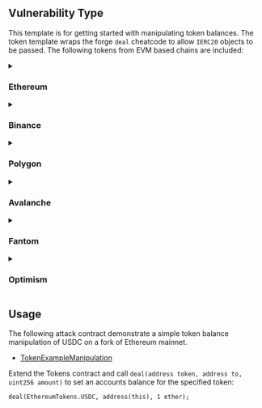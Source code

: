 ## Vulnerability Type
This template is for getting started with manipulating token balances. The token template wraps the forge `deal` cheatcode to allow `IERC20` objects to be passed. The following tokens from EVM based chains are included:

<details>
  <summary>

### Ethereum
  </summary>

| Network | Token | Address |
| ---------- | -------- | ------------------------------------------------------- |
| Ethereum | USDT     | [0xdAC17F958D2ee523a2206206994597C13D831ec7](https://etherscan.io/address/0xdAC17F958D2ee523a2206206994597C13D831ec7) |
| Ethereum | BNB      | [0xB8c77482e45F1F44dE1745F52C74426C631bDD52](https://etherscan.io/address/0xB8c77482e45F1F44dE1745F52C74426C631bDD52) |
| Ethereum | USDC     | [0xA0b86991c6218b36c1d19D4a2e9Eb0cE3606eB48](https://etherscan.io/address/0xA0b86991c6218b36c1d19D4a2e9Eb0cE3606eB48) |
| Ethereum | BUSD     | [0x4Fabb145d64652a948d72533023f6E7A623C7C53](https://etherscan.io/address/0x4Fabb145d64652a948d72533023f6E7A623C7C53) |
| Ethereum | MATIC    | [0x7D1AfA7B718fb893dB30A3aBc0Cfc608AaCfeBB0](https://etherscan.io/address/0x7D1AfA7B718fb893dB30A3aBc0Cfc608AaCfeBB0) |
| Ethereum | OKB      | [0x75231F58b43240C9718Dd58B4967c5114342a86c](https://etherscan.io/address/0x75231F58b43240C9718Dd58B4967c5114342a86c) |
| Ethereum | stETH    | [0xae7ab96520DE3A18E5e111B5EaAb095312D7fE84](https://etherscan.io/address/0xae7ab96520DE3A18E5e111B5EaAb095312D7fE84) |
| Ethereum | anyLTC   | [0x0aBCFbfA8e3Fda8B7FBA18721Caf7d5cf55cF5f5](https://etherscan.io/address/0x0aBCFbfA8e3Fda8B7FBA18721Caf7d5cf55cF5f5) |
| Ethereum | THETA    | [0x3883f5e181fccaF8410FA61e12b59BAd963fb645](https://etherscan.io/address/0x3883f5e181fccaF8410FA61e12b59BAd963fb645) |
| Ethereum | SHIB     | [0x95aD61b0a150d79219dCF64E1E6Cc01f0B64C4cE](https://etherscan.io/address/0x95aD61b0a150d79219dCF64E1E6Cc01f0B64C4cE) |
| Ethereum | DAI      | [0x6B175474E89094C44Da98b954EedeAC495271d0F](https://etherscan.io/address/0x6B175474E89094C44Da98b954EedeAC495271d0F) |
| Ethereum | HEX      | [0x2b591e99afE9f32eAA6214f7B7629768c40Eeb39](https://etherscan.io/address/0x2b591e99afE9f32eAA6214f7B7629768c40Eeb39) |
| Ethereum | UNI      | [0x1f9840a85d5aF5bf1D1762F925BDADdC4201F984](https://etherscan.io/address/0x1f9840a85d5aF5bf1D1762F925BDADdC4201F984) |
| Ethereum | LEO      | [0x2AF5D2aD76741191D15Dfe7bF6aC92d4Bd912Ca3](https://etherscan.io/address/0x2AF5D2aD76741191D15Dfe7bF6aC92d4Bd912Ca3) |
| Ethereum | WBTC     | [0x2260FAC5E5542a773Aa44fBCfeDf7C193bc2C599](https://etherscan.io/address/0x2260FAC5E5542a773Aa44fBCfeDf7C193bc2C599) |
| Ethereum | LINK     | [0x514910771AF9Ca656af840dff83E8264EcF986CA](https://etherscan.io/address/0x514910771AF9Ca656af840dff83E8264EcF986CA) |
| Ethereum | QNT      | [0x4a220E6096B25EADb88358cb44068A3248254675](https://etherscan.io/address/0x4a220E6096B25EADb88358cb44068A3248254675) |
| Ethereum | APE      | [0x4d224452801ACEd8B2F0aebE155379bb5D594381](https://etherscan.io/address/0x4d224452801ACEd8B2F0aebE155379bb5D594381) |
| Ethereum | CRO      | [0xA0b73E1Ff0B80914AB6fe0444E65848C4C34450b](https://etherscan.io/address/0xA0b73E1Ff0B80914AB6fe0444E65848C4C34450b) |
| Ethereum | LDO      | [0x5A98FcBEA516Cf06857215779Fd812CA3beF1B32](https://etherscan.io/address/0x5A98FcBEA516Cf06857215779Fd812CA3beF1B32) |
| Ethereum | NEAR     | [0x85F17Cf997934a597031b2E18a9aB6ebD4B9f6a4](https://etherscan.io/address/0x85F17Cf997934a597031b2E18a9aB6ebD4B9f6a4) |
| Ethereum | VEN      | [0xD850942eF8811f2A866692A623011bDE52a462C1](https://etherscan.io/address/0xD850942eF8811f2A866692A623011bDE52a462C1) |
| Ethereum | FRAX     | [0x853d955aCEf822Db058eb8505911ED77F175b99e](https://etherscan.io/address/0x853d955aCEf822Db058eb8505911ED77F175b99e) |
| Ethereum | aAAVE    | [0xba3D9687Cf50fE253cd2e1cFeEdE1d6787344Ed5](https://etherscan.io/address/0xba3D9687Cf50fE253cd2e1cFeEdE1d6787344Ed5) |
| Ethereum | stkAAVE  | [0x4da27a545c0c5B758a6BA100e3a049001de870f5](https://etherscan.io/address/0x4da27a545c0c5B758a6BA100e3a049001de870f5) |
| Ethereum | TUSD     | [0x0000000000085d4780B73119b644AE5ecd22b376](https://etherscan.io/address/0x0000000000085d4780B73119b644AE5ecd22b376) |
| Ethereum | USDP     | [0x8E870D67F660D95d5be530380D0eC0bd388289E1](https://etherscan.io/address/0x8E870D67F660D95d5be530380D0eC0bd388289E1) |
| Ethereum | SAND     | [0x3845badAde8e6dFF049820680d1F14bD3903a5d0](https://etherscan.io/address/0x3845badAde8e6dFF049820680d1F14bD3903a5d0) |
| Ethereum | HT       | [0x6f259637dcD74C767781E37Bc6133cd6A68aa161](https://etherscan.io/address/0x6f259637dcD74C767781E37Bc6133cd6A68aa161) |
| Ethereum | wMANA    | [0xFd09Cf7cFffa9932e33668311C4777Cb9db3c9Be](https://etherscan.io/address/0xFd09Cf7cFffa9932e33668311C4777Cb9db3c9Be) |
| Ethereum | USDD     | [0x0C10bF8FcB7Bf5412187A595ab97a3609160b5c6](https://etherscan.io/address/0x0C10bF8FcB7Bf5412187A595ab97a3609160b5c6) |
| Ethereum | KCS      | [0xf34960d9d60be18cC1D5Afc1A6F012A723a28811](https://etherscan.io/address/0xf34960d9d60be18cC1D5Afc1A6F012A723a28811) |
| Ethereum | BTT      | [0xC669928185DbCE49d2230CC9B0979BE6DC797957](https://etherscan.io/address/0xC669928185DbCE49d2230CC9B0979BE6DC797957) |
| Ethereum | CHZ      | [0x3506424F91fD33084466F402d5D97f05F8e3b4AF](https://etherscan.io/address/0x3506424F91fD33084466F402d5D97f05F8e3b4AF) |
| Ethereum | FTM      | [0x4E15361FD6b4BB609Fa63C81A2be19d873717870](https://etherscan.io/address/0x4E15361FD6b4BB609Fa63C81A2be19d873717870) |
| Ethereum | GUSD     | [0x056Fd409E1d7A124BD7017459dFEa2F387b6d5Cd](https://etherscan.io/address/0x056Fd409E1d7A124BD7017459dFEa2F387b6d5Cd) |
| Ethereum | MKR      | [0x9f8F72aA9304c8B593d555F12eF6589cC3A579A2](https://etherscan.io/address/0x9f8F72aA9304c8B593d555F12eF6589cC3A579A2) |
| Ethereum | cUSDC    | [0x39AA39c021dfbaE8faC545936693aC917d5E7563](https://etherscan.io/address/0x39AA39c021dfbaE8faC545936693aC917d5E7563) |
| Ethereum | GRT      | [0xc944E90C64B2c07662A292be6244BDf05Cda44a7](https://etherscan.io/address/0xc944E90C64B2c07662A292be6244BDf05Cda44a7) |
| Ethereum | PAXG     | [0x45804880De22913dAFE09f4980848ECE6EcbAf78](https://etherscan.io/address/0x45804880De22913dAFE09f4980848ECE6EcbAf78) |
| Ethereum | BIT      | [0x1A4b46696b2bB4794Eb3D4c26f1c55F9170fa4C5](https://etherscan.io/address/0x1A4b46696b2bB4794Eb3D4c26f1c55F9170fa4C5) |
| Ethereum | XAUt     | [0x68749665FF8D2d112Fa859AA293F07A622782F38](https://etherscan.io/address/0x68749665FF8D2d112Fa859AA293F07A622782F38) |
| Ethereum | cDAI     | [0x5d3a536E4D6DbD6114cc1Ead35777bAB948E3643](https://etherscan.io/address/0x5d3a536E4D6DbD6114cc1Ead35777bAB948E3643) |
| Ethereum | SNX      | [0xC011a73ee8576Fb46F5E1c5751cA3B9Fe0af2a6F](https://etherscan.io/address/0xC011a73ee8576Fb46F5E1c5751cA3B9Fe0af2a6F) |
| Ethereum | FXS      | [0x3432B6A60D23Ca0dFCa7761B7ab56459D9C964D0](https://etherscan.io/address/0x3432B6A60D23Ca0dFCa7761B7ab56459D9C964D0) |
| Ethereum | NEXO     | [0xB62132e35a6c13ee1EE0f84dC5d40bad8d815206](https://etherscan.io/address/0xB62132e35a6c13ee1EE0f84dC5d40bad8d815206) |
| Ethereum | cETH     | [0x4Ddc2D193948926D02f9B1fE9e1daa0718270ED5](https://etherscan.io/address/0x4Ddc2D193948926D02f9B1fE9e1daa0718270ED5) |
| Ethereum | ZIL      | [0x05f4a42e251f2d52b8ed15E9FEdAacFcEF1FAD27](https://etherscan.io/address/0x05f4a42e251f2d52b8ed15E9FEdAacFcEF1FAD27) |
| Ethereum | XDCE     | [0x41AB1b6fcbB2fA9DCEd81aCbdeC13Ea6315F2Bf2](https://etherscan.io/address/0x41AB1b6fcbB2fA9DCEd81aCbdeC13Ea6315F2Bf2) |
| Ethereum | ONEINCH  | [0x111111111117dC0aa78b770fA6A738034120C302](https://etherscan.io/address/0x111111111117dC0aa78b770fA6A738034120C302) |
</details>
<details>
  <summary>

### Binance
  </summary>

| Network | Token | Address |
| ---------- | -------- | ------------------------------------------------------- |
| Binance | ETH      | [0x2170Ed0880ac9A755fd29B2688956BD959F933F8](https://bscscan.com/address/0x2170Ed0880ac9A755fd29B2688956BD959F933F8) |
| Binance | BSCUSD   | [0x55d398326f99059fF775485246999027B3197955](https://bscscan.com/address/0x55d398326f99059fF775485246999027B3197955) |
| Binance | WBNB     | [0xbb4CdB9CBd36B01bD1cBaEBF2De08d9173bc095c](https://bscscan.com/address/0xbb4CdB9CBd36B01bD1cBaEBF2De08d9173bc095c) |
| Binance | USDC     | [0x8AC76a51cc950d9822D68b83fE1Ad97B32Cd580d](https://bscscan.com/address/0x8AC76a51cc950d9822D68b83fE1Ad97B32Cd580d) |
| Binance | anyUSDC  | [0x8965349fb649A33a30cbFDa057D8eC2C48AbE2A2](https://bscscan.com/address/0x8965349fb649A33a30cbFDa057D8eC2C48AbE2A2) |
| Binance | XRP      | [0x1D2F0da169ceB9fC7B3144628dB156f3F6c60dBE](https://bscscan.com/address/0x1D2F0da169ceB9fC7B3144628dB156f3F6c60dBE) |
| Binance | BUSD     | [0xe9e7CEA3DedcA5984780Bafc599bD69ADd087D56](https://bscscan.com/address/0xe9e7CEA3DedcA5984780Bafc599bD69ADd087D56) |
| Binance | ADA      | [0x3EE2200Efb3400fAbB9AacF31297cBdD1d435D47](https://bscscan.com/address/0x3EE2200Efb3400fAbB9AacF31297cBdD1d435D47) |
| Binance | DOGE     | [0xbA2aE424d960c26247Dd6c32edC70B295c744C43](https://bscscan.com/address/0xbA2aE424d960c26247Dd6c32edC70B295c744C43) |
| Binance | MATIC    | [0xCC42724C6683B7E57334c4E856f4c9965ED682bD](https://bscscan.com/address/0xCC42724C6683B7E57334c4E856f4c9965ED682bD) |
| Binance | LTC      | [0x4338665CBB7B2485A8855A139b75D5e34AB0DB94](https://bscscan.com/address/0x4338665CBB7B2485A8855A139b75D5e34AB0DB94) |
| Binance | DAI      | [0x1AF3F329e8BE154074D8769D1FFa4eE058B1DBc3](https://bscscan.com/address/0x1AF3F329e8BE154074D8769D1FFa4eE058B1DBc3) |
| Binance | DOT      | [0x7083609fCE4d1d8Dc0C979AAb8c869Ea2C873402](https://bscscan.com/address/0x7083609fCE4d1d8Dc0C979AAb8c869Ea2C873402) |
| Binance | SHIB     | [0x2859e4544C4bB03966803b044A93563Bd2D0DD4D](https://bscscan.com/address/0x2859e4544C4bB03966803b044A93563Bd2D0DD4D) |
| Binance | UNI      | [0xBf5140A22578168FD562DCcF235E5D43A02ce9B1](https://bscscan.com/address/0xBf5140A22578168FD562DCcF235E5D43A02ce9B1) |
| Binance | AVAX     | [0x1CE0c2827e2eF14D5C4f29a091d735A204794041](https://bscscan.com/address/0x1CE0c2827e2eF14D5C4f29a091d735A204794041) |
| Binance | ATOM     | [0x0Eb3a705fc54725037CC9e008bDede697f62F335](https://bscscan.com/address/0x0Eb3a705fc54725037CC9e008bDede697f62F335) |
| Binance | LINK     | [0xF8A0BF9cF54Bb92F17374d9e9A321E6a111a51bD](https://bscscan.com/address/0xF8A0BF9cF54Bb92F17374d9e9A321E6a111a51bD) |
| Binance | ETC      | [0x3d6545b08693daE087E957cb1180ee38B9e3c25E](https://bscscan.com/address/0x3d6545b08693daE087E957cb1180ee38B9e3c25E) |
| Binance | BTTp     | [0x8595F9dA7b868b1822194fAEd312235E43007b49](https://bscscan.com/address/0x8595F9dA7b868b1822194fAEd312235E43007b49) |
| Binance | BCH      | [0x8fF795a6F4D97E7887C79beA79aba5cc76444aDf](https://bscscan.com/address/0x8fF795a6F4D97E7887C79beA79aba5cc76444aDf) |
| Binance | NEAR     | [0x1Fa4a73a3F0133f0025378af00236f3aBDEE5D63](https://bscscan.com/address/0x1Fa4a73a3F0133f0025378af00236f3aBDEE5D63) |
| Binance | FRAX     | [0x90C97F71E18723b0Cf0dfa30ee176Ab653E89F40](https://bscscan.com/address/0x90C97F71E18723b0Cf0dfa30ee176Ab653E89F40) |
| Binance | EOS      | [0x56b6fB708fC5732DEC1Afc8D8556423A2EDcCbD6](https://bscscan.com/address/0x56b6fB708fC5732DEC1Afc8D8556423A2EDcCbD6) |
| Binance | PAX      | [0xb7F8Cd00C5A06c0537E2aBfF0b58033d02e5E094](https://bscscan.com/address/0xb7F8Cd00C5A06c0537E2aBfF0b58033d02e5E094) |
| Binance | BTCB     | [0x7130d2A12B9BCbFAe4f2634d864A1Ee1Ce3Ead9c](https://bscscan.com/address/0x7130d2A12B9BCbFAe4f2634d864A1Ee1Ce3Ead9c) |
| Binance | TUSD     | [0x14016E85a25aeb13065688cAFB43044C2ef86784](https://bscscan.com/address/0x14016E85a25aeb13065688cAFB43044C2ef86784) |
| Binance | AXS      | [0x715D400F88C167884bbCc41C5FeA407ed4D2f8A0](https://bscscan.com/address/0x715D400F88C167884bbCc41C5FeA407ed4D2f8A0) |
| Binance | EGLD     | [0xbF7c81FFF98BbE61B40Ed186e4AfD6DDd01337fe](https://bscscan.com/address/0xbF7c81FFF98BbE61B40Ed186e4AfD6DDd01337fe) |
| Binance | USDP     | [0xb3c11196A4f3b1da7c23d9FB0A3dDE9c6340934F](https://bscscan.com/address/0xb3c11196A4f3b1da7c23d9FB0A3dDE9c6340934F) |
| Binance | FLOW     | [0xC943c5320B9c18C153d1e2d12cC3074bebfb31A2](https://bscscan.com/address/0xC943c5320B9c18C153d1e2d12cC3074bebfb31A2) |
| Binance | XTZ      | [0x16939ef78684453bfDFb47825F8a5F714f12623a](https://bscscan.com/address/0x16939ef78684453bfDFb47825F8a5F714f12623a) |
| Binance | USDD     | [0xd17479997F34dd9156Deef8F95A52D81D265be9c](https://bscscan.com/address/0xd17479997F34dd9156Deef8F95A52D81D265be9c) |
| Binance | ZEC      | [0x1Ba42e5193dfA8B03D15dd1B86a3113bbBEF8Eeb](https://bscscan.com/address/0x1Ba42e5193dfA8B03D15dd1B86a3113bbBEF8Eeb) |
| Binance | SNX      | [0x9Ac983826058b8a9C7Aa1C9171441191232E8404](https://bscscan.com/address/0x9Ac983826058b8a9C7Aa1C9171441191232E8404) |
| Binance | TWT      | [0x4B0F1812e5Df2A09796481Ff14017e6005508003](https://bscscan.com/address/0x4B0F1812e5Df2A09796481Ff14017e6005508003) |
| Binance | BTT      | [0x352Cb5E19b12FC216548a2677bD0fce83BaE434B](https://bscscan.com/address/0x352Cb5E19b12FC216548a2677bD0fce83BaE434B) |
| Binance | MKR      | [0x5f0Da599BB2ccCfcf6Fdfd7D81743B6020864350](https://bscscan.com/address/0x5f0Da599BB2ccCfcf6Fdfd7D81743B6020864350) |
| Binance | FTM      | [0xAD29AbB318791D579433D831ed122aFeAf29dcfe](https://bscscan.com/address/0xAD29AbB318791D579433D831ed122aFeAf29dcfe) |
| Binance | IOTA     | [0xd944f1D1e9d5f9Bb90b62f9D45e447D989580782](https://bscscan.com/address/0xd944f1D1e9d5f9Bb90b62f9D45e447D989580782) |
| Binance | PAXG     | [0x7950865a9140cB519342433146Ed5b40c6F210f7](https://bscscan.com/address/0x7950865a9140cB519342433146Ed5b40c6F210f7) |
| Binance | XEC      | [0x0Ef2e7602adD1733Bfdb17aC3094d0421B502cA3](https://bscscan.com/address/0x0Ef2e7602adD1733Bfdb17aC3094d0421B502cA3) |
| Binance | FXS      | [0xe48A3d7d0Bc88d552f730B62c006bC925eadB9eE](https://bscscan.com/address/0xe48A3d7d0Bc88d552f730B62c006bC925eadB9eE) |
| Binance | ZIL      | [0xb86AbCb37C3A4B64f74f59301AFF131a1BEcC787](https://bscscan.com/address/0xb86AbCb37C3A4B64f74f59301AFF131a1BEcC787) |
| Binance | ETHW     | [0x302cD8973bE5CA2334B4ff7e7b01BA41455559b3](https://bscscan.com/address/0x302cD8973bE5CA2334B4ff7e7b01BA41455559b3) |
| Binance | ONEINCH  | [0x111111111117dC0aa78b770fA6A738034120C302](https://bscscan.com/address/0x111111111117dC0aa78b770fA6A738034120C302) |
| Binance | GALA     | [0x7dDEE176F665cD201F93eEDE625770E2fD911990](https://bscscan.com/address/0x7dDEE176F665cD201F93eEDE625770E2fD911990) |
| Binance | BAT      | [0x101d82428437127bF1608F699CD651e6Abf9766E](https://bscscan.com/address/0x101d82428437127bF1608F699CD651e6Abf9766E) |
| Binance | XCN      | [0x7324c7C0d95CEBC73eEa7E85CbAac0dBdf88a05b](https://bscscan.com/address/0x7324c7C0d95CEBC73eEa7E85CbAac0dBdf88a05b) |
| Binance | COMP     | [0x52CE071Bd9b1C4B00A0b92D298c512478CaD67e8](https://bscscan.com/address/0x52CE071Bd9b1C4B00A0b92D298c512478CaD67e8) |
</details>
<details>
  <summary>

### Polygon
  </summary>

| Network | Token | Address |
| ---------- | -------- | ------------------------------------------------------- |
| Polygon | USDT      | [0xc2132D05D31c914a87C6611C10748AEb04B58e8F](https://polygonscan.com/address/0xc2132D05D31c914a87C6611C10748AEb04B58e8F) |
| Polygon | BNB       | [0x3BA4c387f786bFEE076A58914F5Bd38d668B42c3](https://polygonscan.com/address/0x3BA4c387f786bFEE076A58914F5Bd38d668B42c3) |
| Polygon | USDC      | [0x2791Bca1f2de4661ED88A30C99A7a9449Aa84174](https://polygonscan.com/address/0x2791Bca1f2de4661ED88A30C99A7a9449Aa84174) |
| Polygon | BUSD      | [0xdAb529f40E671A1D4bF91361c21bf9f0C9712ab7](https://polygonscan.com/address/0xdAb529f40E671A1D4bF91361c21bf9f0C9712ab7) |
| Polygon | MATIC     | [0x0000000000000000000000000000000000001010](https://polygonscan.com/address/0x0000000000000000000000000000000000001010) |
| Polygon | DAI       | [0x8f3Cf7ad23Cd3CaDbD9735AFf958023239c6A063](https://polygonscan.com/address/0x8f3Cf7ad23Cd3CaDbD9735AFf958023239c6A063) |
| Polygon | UNI       | [0xb33EaAd8d922B1083446DC23f610c2567fB5180f](https://polygonscan.com/address/0xb33EaAd8d922B1083446DC23f610c2567fB5180f) |
| Polygon | AVAX      | [0x2C89bbc92BD86F8075d1DEcc58C7F4E0107f286b](https://polygonscan.com/address/0x2C89bbc92BD86F8075d1DEcc58C7F4E0107f286b) |
| Polygon | LEO       | [0x06D02e9D62A13fC76BB229373FB3BBBD1101D2fC](https://polygonscan.com/address/0x06D02e9D62A13fC76BB229373FB3BBBD1101D2fC) |
| Polygon | WBTC      | [0x1BFD67037B42Cf73acF2047067bd4F2C47D9BfD6](https://polygonscan.com/address/0x1BFD67037B42Cf73acF2047067bd4F2C47D9BfD6) |
| Polygon | LINK      | [0xb0897686c545045aFc77CF20eC7A532E3120E0F1](https://polygonscan.com/address/0xb0897686c545045aFc77CF20eC7A532E3120E0F1) |
| Polygon | LINKb     | [0x53E0bca35eC356BD5ddDFebbD1Fc0fD03FaBad39](https://polygonscan.com/address/0x53E0bca35eC356BD5ddDFebbD1Fc0fD03FaBad39) |
| Polygon | APE       | [0xB7b31a6BC18e48888545CE79e83E06003bE70930](https://polygonscan.com/address/0xB7b31a6BC18e48888545CE79e83E06003bE70930) |
| Polygon | CRO       | [0xAdA58DF0F643D959C2A47c9D4d4c1a4deFe3F11C](https://polygonscan.com/address/0xAdA58DF0F643D959C2A47c9D4d4c1a4deFe3F11C) |
| Polygon | LDO       | [0xC3C7d422809852031b44ab29EEC9F1EfF2A58756](https://polygonscan.com/address/0xC3C7d422809852031b44ab29EEC9F1EfF2A58756) |
| Polygon | FRAX      | [0x45c32fA6DF82ead1e2EF74d17b76547EDdFaFF89](https://polygonscan.com/address/0x45c32fA6DF82ead1e2EF74d17b76547EDdFaFF89) |
| Polygon | AAVE      | [0xD6DF932A45C0f255f85145f286eA0b292B21C90B](https://polygonscan.com/address/0xD6DF932A45C0f255f85145f286eA0b292B21C90B) |
| Polygon | TUSD      | [0x2e1AD108fF1D8C782fcBbB89AAd783aC49586756](https://polygonscan.com/address/0x2e1AD108fF1D8C782fcBbB89AAd783aC49586756) |
| Polygon | PAX       | [0x6F3B3286fd86d8b47EC737CEB3D0D354cc657B3e](https://polygonscan.com/address/0x6F3B3286fd86d8b47EC737CEB3D0D354cc657B3e) |
| Polygon | SAND      | [0xBbba073C31bF03b8ACf7c28EF0738DeCF3695683](https://polygonscan.com/address/0xBbba073C31bF03b8ACf7c28EF0738DeCF3695683) |
| Polygon | THETA     | [0xB46E0ae620EFd98516f49bb00263317096C114b2](https://polygonscan.com/address/0xB46E0ae620EFd98516f49bb00263317096C114b2) |
| Polygon | HT        | [0xFAD65Eb62a97fF5Ed91B23aFD039956aaCa6e93b](https://polygonscan.com/address/0xFAD65Eb62a97fF5Ed91B23aFD039956aaCa6e93b) |
| Polygon | MANA      | [0xA1c57f48F0Deb89f569dFbE6E2B7f46D33606fD4](https://polygonscan.com/address/0xA1c57f48F0Deb89f569dFbE6E2B7f46D33606fD4) |
| Polygon | USDD      | [0xFFA4D863C96e743A2e1513824EA006B8D0353C57](https://polygonscan.com/address/0xFFA4D863C96e743A2e1513824EA006B8D0353C57) |
| Polygon | CHZ       | [0xf1938Ce12400f9a761084E7A80d37e732a4dA056](https://polygonscan.com/address/0xf1938Ce12400f9a761084E7A80d37e732a4dA056) |
| Polygon | FTM       | [0xC9c1c1c20B3658F8787CC2FD702267791f224Ce1](https://polygonscan.com/address/0xC9c1c1c20B3658F8787CC2FD702267791f224Ce1) |
| Polygon | GUSD      | [0xC8A94a3d3D2dabC3C1CaffFFDcA6A7543c3e3e65](https://polygonscan.com/address/0xC8A94a3d3D2dabC3C1CaffFFDcA6A7543c3e3e65) |
| Polygon | MKR       | [0x6f7C932e7684666C9fd1d44527765433e01fF61d](https://polygonscan.com/address/0x6f7C932e7684666C9fd1d44527765433e01fF61d) |
| Polygon | GRT       | [0x5fe2B58c013d7601147DcdD68C143A77499f5531](https://polygonscan.com/address/0x5fe2B58c013d7601147DcdD68C143A77499f5531) |
| Polygon | PAXG      | [0x553d3D295e0f695B9228246232eDF400ed3560B5](https://polygonscan.com/address/0x553d3D295e0f695B9228246232eDF400ed3560B5) |
| Polygon | SNX       | [0x50B728D8D964fd00C2d0AAD81718b71311feF68a](https://polygonscan.com/address/0x50B728D8D964fd00C2d0AAD81718b71311feF68a) |
| Polygon | CRV       | [0x172370d5Cd63279eFa6d502DAB29171933a610AF](https://polygonscan.com/address/0x172370d5Cd63279eFa6d502DAB29171933a610AF) |
| Polygon | FXS       | [0x1a3acf6D19267E2d3e7f898f42803e90C9219062](https://polygonscan.com/address/0x1a3acf6D19267E2d3e7f898f42803e90C9219062) |
| Polygon | NEXO      | [0x41b3966B4FF7b427969ddf5da3627d6AEAE9a48E](https://polygonscan.com/address/0x41b3966B4FF7b427969ddf5da3627d6AEAE9a48E) |
| Polygon | WOO       | [0x1B815d120B3eF02039Ee11dC2d33DE7aA4a8C603](https://polygonscan.com/address/0x1B815d120B3eF02039Ee11dC2d33DE7aA4a8C603) |
| Polygon | ONEINCH   | [0x9c2C5fd7b07E95EE044DDeba0E97a665F142394f](https://polygonscan.com/address/0x9c2C5fd7b07E95EE044DDeba0E97a665F142394f) |
| Polygon | BAT       | [0x3Cef98bb43d732E2F285eE605a8158cDE967D219](https://polygonscan.com/address/0x3Cef98bb43d732E2F285eE605a8158cDE967D219) |
| Polygon | ENJ       | [0x7eC26842F195c852Fa843bB9f6D8B583a274a157](https://polygonscan.com/address/0x7eC26842F195c852Fa843bB9f6D8B583a274a157) |
| Polygon | LRC       | [0x84e1670F61347CDaeD56dcc736FB990fBB47ddC1](https://polygonscan.com/address/0x84e1670F61347CDaeD56dcc736FB990fBB47ddC1) |
| Polygon | RPL       | [0x7205705771547cF79201111B4bd8aaF29467b9eC](https://polygonscan.com/address/0x7205705771547cF79201111B4bd8aaF29467b9eC) |
| Polygon | HOT       | [0x0C51f415cF478f8D08c246a6C6Ee180C5dC3A012](https://polygonscan.com/address/0x0C51f415cF478f8D08c246a6C6Ee180C5dC3A012) |
| Polygon | POLY      | [0xcB059C5573646047D6d88dDdb87B745C18161d3b](https://polygonscan.com/address/0xcB059C5573646047D6d88dDdb87B745C18161d3b) |
| Polygon | SXP       | [0x6aBB753C1893194DE4a83c6e8B4EadFc105Fd5f5](https://polygonscan.com/address/0x6aBB753C1893194DE4a83c6e8B4EadFc105Fd5f5) |
| Polygon | COMP      | [0x8505b9d2254A7Ae468c0E9dd10Ccea3A837aef5c](https://polygonscan.com/address/0x8505b9d2254A7Ae468c0E9dd10Ccea3A837aef5c) |
| Polygon | GNO       | [0x5FFD62D3C3eE2E81C00A7b9079FB248e7dF024A8](https://polygonscan.com/address/0x5FFD62D3C3eE2E81C00A7b9079FB248e7dF024A8) |
| Polygon | IOTX      | [0xf6372cDb9c1d3674E83842e3800F2A62aC9F3C66](https://polygonscan.com/address/0xf6372cDb9c1d3674E83842e3800F2A62aC9F3C66) |
| Polygon | CEL       | [0xD85d1e945766Fea5Eda9103F918Bd915FbCa63E6](https://polygonscan.com/address/0xD85d1e945766Fea5Eda9103F918Bd915FbCa63E6) |
| Polygon | BAL       | [0x9a71012B13CA4d3D0Cdc72A177DF3ef03b0E76A3](https://polygonscan.com/address/0x9a71012B13CA4d3D0Cdc72A177DF3ef03b0E76A3) |
| Polygon | SUSHI     | [0x0b3F868E0BE5597D5DB7fEB59E1CADBb0fdDa50a](https://polygonscan.com/address/0x0b3F868E0BE5597D5DB7fEB59E1CADBb0fdDa50a) |
| Polygon | UST       | [0x692597b009d13C4049a947CAB2239b7d6517875F](https://polygonscan.com/address/0x692597b009d13C4049a947CAB2239b7d6517875F) |
</details>
<details>
  <summary>

### Avalanche
  </summary>

| Network | Token | Address |
| ---------- | -------- | ------------------------------------------------------- |
| Avalanche | USDTe     | [0xc7198437980c041c805A1EDcbA50c1Ce5db95118](https://snowtrace.io/address/0xc7198437980c041c805A1EDcbA50c1Ce5db95118) |
| Avalanche | USDt      | [0x9702230A8Ea53601f5cD2dc00fDBc13d4dF4A8c7](https://snowtrace.io/address/0x9702230A8Ea53601f5cD2dc00fDBc13d4dF4A8c7) |
| Avalanche | USDCe     | [0xA7D7079b0FEaD91F3e65f86E8915Cb59c1a4C664](https://snowtrace.io/address/0xA7D7079b0FEaD91F3e65f86E8915Cb59c1a4C664) |
| Avalanche | USDC      | [0xB97EF9Ef8734C71904D8002F8b6Bc66Dd9c48a6E](https://snowtrace.io/address/0xB97EF9Ef8734C71904D8002F8b6Bc66Dd9c48a6E) |
| Avalanche | BUSDe     | [0x19860CCB0A68fd4213aB9D8266F7bBf05A8dDe98](https://snowtrace.io/address/0x19860CCB0A68fd4213aB9D8266F7bBf05A8dDe98) |
| Avalanche | BUSD      | [0x9C9e5fD8bbc25984B178FdCE6117Defa39d2db39](https://snowtrace.io/address/0x9C9e5fD8bbc25984B178FdCE6117Defa39d2db39) |
| Avalanche | DAIe      | [0xd586E7F844cEa2F87f50152665BCbc2C279D8d70](https://snowtrace.io/address/0xd586E7F844cEa2F87f50152665BCbc2C279D8d70) |
| Avalanche | SHIBe     | [0x02D980A0D7AF3fb7Cf7Df8cB35d9eDBCF355f665](https://snowtrace.io/address/0x02D980A0D7AF3fb7Cf7Df8cB35d9eDBCF355f665) |
| Avalanche | UNIe      | [0x8eBAf22B6F053dFFeaf46f4Dd9eFA95D89ba8580](https://snowtrace.io/address/0x8eBAf22B6F053dFFeaf46f4Dd9eFA95D89ba8580) |
| Avalanche | WAVAX     | [0xB31f66AA3C1e785363F0875A1B74E27b85FD66c7](https://snowtrace.io/address/0xB31f66AA3C1e785363F0875A1B74E27b85FD66c7) |
| Avalanche | WBTCe     | [0x50b7545627a5162F82A992c33b87aDc75187B218](https://snowtrace.io/address/0x50b7545627a5162F82A992c33b87aDc75187B218) |
| Avalanche | LINKe     | [0x5947BB275c521040051D82396192181b413227A3](https://snowtrace.io/address/0x5947BB275c521040051D82396192181b413227A3) |
| Avalanche | FRAX      | [0xD24C2Ad096400B6FBcd2ad8B24E7acBc21A1da64](https://snowtrace.io/address/0xD24C2Ad096400B6FBcd2ad8B24E7acBc21A1da64) |
| Avalanche | AAVEe     | [0x63a72806098Bd3D9520cC43356dD78afe5D386D9](https://snowtrace.io/address/0x63a72806098Bd3D9520cC43356dD78afe5D386D9) |
| Avalanche | TUSD      | [0x1C20E891Bab6b1727d14Da358FAe2984Ed9B59EB](https://snowtrace.io/address/0x1C20E891Bab6b1727d14Da358FAe2984Ed9B59EB) |
| Avalanche | USDD      | [0xcf799767d366d789e8B446981C2D578E241fa25c](https://snowtrace.io/address/0xcf799767d366d789e8B446981C2D578E241fa25c) |
| Avalanche | SNXe      | [0xBeC243C995409E6520D7C41E404da5dEba4b209B](https://snowtrace.io/address/0xBeC243C995409E6520D7C41E404da5dEba4b209B) |
| Avalanche | GRTe      | [0x8a0cAc13c7da965a312f08ea4229c37869e85cB9](https://snowtrace.io/address/0x8a0cAc13c7da965a312f08ea4229c37869e85cB9) |
| Avalanche | MKRe      | [0x88128fd4b259552A9A1D457f435a6527AAb72d42](https://snowtrace.io/address/0x88128fd4b259552A9A1D457f435a6527AAb72d42) |
| Avalanche | CRVe      | [0x249848BeCA43aC405b8102Ec90Dd5F22CA513c06](https://snowtrace.io/address/0x249848BeCA43aC405b8102Ec90Dd5F22CA513c06) |
| Avalanche | FXS       | [0x214DB107654fF987AD859F34125307783fC8e387](https://snowtrace.io/address/0x214DB107654fF987AD859F34125307783fC8e387) |
| Avalanche | ONEINCHe  | [0xd501281565bf7789224523144Fe5D98e8B28f267](https://snowtrace.io/address/0xd501281565bf7789224523144Fe5D98e8B28f267) |
| Avalanche | BATe      | [0x98443B96EA4b0858FDF3219Cd13e98C7A4690588](https://snowtrace.io/address/0x98443B96EA4b0858FDF3219Cd13e98C7A4690588) |
| Avalanche | SUSHIe    | [0x37B608519F91f70F2EeB0e5Ed9AF4061722e4F76](https://snowtrace.io/address/0x37B608519F91f70F2EeB0e5Ed9AF4061722e4F76) |
| Avalanche | COMPe     | [0xc3048E19E76CB9a3Aa9d77D8C03c29Fc906e2437](https://snowtrace.io/address/0xc3048E19E76CB9a3Aa9d77D8C03c29Fc906e2437) |
| Avalanche | YFIe      | [0x9eAaC1B23d935365bD7b542Fe22cEEe2922f52dc](https://snowtrace.io/address/0x9eAaC1B23d935365bD7b542Fe22cEEe2922f52dc) |
| Avalanche | ZRXe      | [0x596fA47043f99A4e0F122243B841E55375cdE0d2](https://snowtrace.io/address/0x596fA47043f99A4e0F122243B841E55375cdE0d2) |
| Avalanche | UMAe      | [0x3Bd2B1c7ED8D396dbb98DED3aEbb41350a5b2339](https://snowtrace.io/address/0x3Bd2B1c7ED8D396dbb98DED3aEbb41350a5b2339) |
| Avalanche | ANY       | [0xB44a9B6905aF7c801311e8F4E76932ee959c663C](https://snowtrace.io/address/0xB44a9B6905aF7c801311e8F4E76932ee959c663C) |
| Avalanche | KNC       | [0x39fC9e94Caeacb435842FADeDeCB783589F50f5f](https://snowtrace.io/address/0x39fC9e94Caeacb435842FADeDeCB783589F50f5f) |
| Avalanche | BTCb      | [0x152b9d0FdC40C096757F570A51E494bd4b943E50](https://snowtrace.io/address/0x152b9d0FdC40C096757F570A51E494bd4b943E50) |
| Avalanche | ORBS      | [0x340fE1D898ECCAad394e2ba0fC1F93d27c7b717A](https://snowtrace.io/address/0x340fE1D898ECCAad394e2ba0fC1F93d27c7b717A) |
| Avalanche | SYN       | [0x1f1E7c893855525b303f99bDF5c3c05Be09ca251](https://snowtrace.io/address/0x1f1E7c893855525b303f99bDF5c3c05Be09ca251) |
| Avalanche | SPELL     | [0xCE1bFFBD5374Dac86a2893119683F4911a2F7814](https://snowtrace.io/address/0xCE1bFFBD5374Dac86a2893119683F4911a2F7814) |
| Avalanche | ALPHAe    | [0x2147EFFF675e4A4eE1C2f918d181cDBd7a8E208f](https://snowtrace.io/address/0x2147EFFF675e4A4eE1C2f918d181cDBd7a8E208f) |
| Avalanche | BOBA      | [0x3cD790449CF7D187a143d4Bd7F4654d4f2403e02](https://snowtrace.io/address/0x3cD790449CF7D187a143d4Bd7F4654d4f2403e02) |
| Avalanche | SURE      | [0x5fC17416925789E0852FBFcd81c490ca4abc51F9](https://snowtrace.io/address/0x5fC17416925789E0852FBFcd81c490ca4abc51F9) |
| Avalanche | STG       | [0x2F6F07CDcf3588944Bf4C42aC74ff24bF56e7590](https://snowtrace.io/address/0x2F6F07CDcf3588944Bf4C42aC74ff24bF56e7590) |
| Avalanche | xJOE      | [0x57319d41F71E81F3c65F2a47CA4e001EbAFd4F33](https://snowtrace.io/address/0x57319d41F71E81F3c65F2a47CA4e001EbAFd4F33) |
| Avalanche | JOE       | [0x6e84a6216eA6dACC71eE8E6b0a5B7322EEbC0fDd](https://snowtrace.io/address/0x6e84a6216eA6dACC71eE8E6b0a5B7322EEbC0fDd) |
| Avalanche | BIFI      | [0xd6070ae98b8069de6B494332d1A1a81B6179D960](https://snowtrace.io/address/0xd6070ae98b8069de6B494332d1A1a81B6179D960) |
| Avalanche | ETHM      | [0x55b1a124c04A54eeFDEFE5FA2Ef5f852FB5f2f26](https://snowtrace.io/address/0x55b1a124c04A54eeFDEFE5FA2Ef5f852FB5f2f26) |
| Avalanche | QI        | [0x8729438EB15e2C8B576fCc6AeCdA6A148776C0F5](https://snowtrace.io/address/0x8729438EB15e2C8B576fCc6AeCdA6A148776C0F5) |
| Avalanche | SWAPe     | [0xc7B5D72C836e718cDA8888eaf03707fAef675079](https://snowtrace.io/address/0xc7B5D72C836e718cDA8888eaf03707fAef675079) |
| Avalanche | UNCX      | [0x3b9e3b5c616A1A038fDc190758Bbe9BAB6C7A857](https://snowtrace.io/address/0x3b9e3b5c616A1A038fDc190758Bbe9BAB6C7A857) |
| Avalanche | WALBT     | [0x9E037dE681CaFA6E661e6108eD9c2bd1AA567Ecd](https://snowtrace.io/address/0x9E037dE681CaFA6E661e6108eD9c2bd1AA567Ecd) |
| Avalanche | JADE      | [0x80B010450fDAf6a3f8dF033Ee296E92751D603B3](https://snowtrace.io/address/0x80B010450fDAf6a3f8dF033Ee296E92751D603B3) |
| Avalanche | sJADE     | [0x3D9eAB723df76808bB84c05b20De27A2e69EF293](https://snowtrace.io/address/0x3D9eAB723df76808bB84c05b20De27A2e69EF293) |
| Avalanche | RISE      | [0xC17c30e98541188614dF99239cABD40280810cA3](https://snowtrace.io/address/0xC17c30e98541188614dF99239cABD40280810cA3) |
| Avalanche | PENDLE    | [0xfB98B335551a418cD0737375a2ea0ded62Ea213b](https://snowtrace.io/address/0xfB98B335551a418cD0737375a2ea0ded62Ea213b) |
</details>
<details>
  <summary>

### Fantom
  </summary>

| Network | Token | Address |
| ---------- | -------- | ------------------------------------------------------- |
| Fantom | FBTC      | [0xe1146b9AC456fCbB60644c36Fd3F868A9072fc6E](https://ftmscan.com/address/0xe1146b9AC456fCbB60644c36Fd3F868A9072fc6E) |
| Fantom | FETH      | [0x658b0c7613e890EE50B8C4BC6A3f41ef411208aD](https://ftmscan.com/address/0x658b0c7613e890EE50B8C4BC6A3f41ef411208aD) |
| Fantom | USDC      | [0x04068DA6C83AFCFA0e13ba15A6696662335D5B75](https://ftmscan.com/address/0x04068DA6C83AFCFA0e13ba15A6696662335D5B75) |
| Fantom | DAI       | [0x8D11eC38a3EB5E956B052f67Da8Bdc9bef8Abf3E](https://ftmscan.com/address/0x8D11eC38a3EB5E956B052f67Da8Bdc9bef8Abf3E) |
| Fantom | AVAX      | [0x511D35c52a3C244E7b8bd92c0C297755FbD89212](https://ftmscan.com/address/0x511D35c52a3C244E7b8bd92c0C297755FbD89212) |
| Fantom | BTC       | [0x321162Cd933E2Be498Cd2267a90534A804051b11](https://ftmscan.com/address/0x321162Cd933E2Be498Cd2267a90534A804051b11) |
| Fantom | LINK      | [0xb3654dc3D10Ea7645f8319668E8F54d2574FBdC8](https://ftmscan.com/address/0xb3654dc3D10Ea7645f8319668E8F54d2574FBdC8) |
| Fantom | FRAX      | [0xdc301622e621166BD8E82f2cA0A26c13Ad0BE355](https://ftmscan.com/address/0xdc301622e621166BD8E82f2cA0A26c13Ad0BE355) |
| Fantom | AAVE      | [0x6a07A792ab2965C72a5B8088d3a069A7aC3a993B](https://ftmscan.com/address/0x6a07A792ab2965C72a5B8088d3a069A7aC3a993B) |
| Fantom | TUSD      | [0x9879aBDea01a879644185341F7aF7d8343556B7a](https://ftmscan.com/address/0x9879aBDea01a879644185341F7aF7d8343556B7a) |
| Fantom | USDD      | [0xcf799767d366d789e8B446981C2D578E241fa25c](https://ftmscan.com/address/0xcf799767d366d789e8B446981C2D578E241fa25c) |
| Fantom | SFTM      | [0x69c744D3444202d35a2783929a0F930f2FBB05ad](https://ftmscan.com/address/0x69c744D3444202d35a2783929a0F930f2FBB05ad) |
| Fantom | WFTM      | [0x21be370D5312f44cB42ce377BC9b8a0cEF1A4C83](https://ftmscan.com/address/0x21be370D5312f44cB42ce377BC9b8a0cEF1A4C83) |
| Fantom | SNX       | [0x56ee926bD8c72B2d5fa1aF4d9E4Cbb515a1E3Adc](https://ftmscan.com/address/0x56ee926bD8c72B2d5fa1aF4d9E4Cbb515a1E3Adc) |
| Fantom | CRV       | [0x1E4F97b9f9F913c46F1632781732927B9019C68b](https://ftmscan.com/address/0x1E4F97b9f9F913c46F1632781732927B9019C68b) |
| Fantom | FXS       | [0x7d016eec9c25232b01F23EF992D98ca97fc2AF5a](https://ftmscan.com/address/0x7d016eec9c25232b01F23EF992D98ca97fc2AF5a) |
| Fantom | CEL       | [0x2C78f1b70Ccf63CDEe49F9233e9fAa99D43AA07e](https://ftmscan.com/address/0x2C78f1b70Ccf63CDEe49F9233e9fAa99D43AA07e) |
| Fantom | SUSHI     | [0xae75A438b2E0cB8Bb01Ec1E1e376De11D44477CC](https://ftmscan.com/address/0xae75A438b2E0cB8Bb01Ec1E1e376De11D44477CC) |
| Fantom | BAND      | [0x46E7628E8b4350b2716ab470eE0bA1fa9e76c6C5](https://ftmscan.com/address/0x46E7628E8b4350b2716ab470eE0bA1fa9e76c6C5) |
| Fantom | FBAND     | [0x078EEF5A2fb533e1a4d487ef64b27DF113d12C32](https://ftmscan.com/address/0x078EEF5A2fb533e1a4d487ef64b27DF113d12C32) |
| Fantom | YFI       | [0x29b0Da86e484E1C0029B56e817912d778aC0EC69](https://ftmscan.com/address/0x29b0Da86e484E1C0029B56e817912d778aC0EC69) |
| Fantom | SYN       | [0xE55e19Fb4F2D85af758950957714292DAC1e25B2](https://ftmscan.com/address/0xE55e19Fb4F2D85af758950957714292DAC1e25B2) |
| Fantom | MIM       | [0x82f0B8B456c1A451378467398982d4834b6829c1](https://ftmscan.com/address/0x82f0B8B456c1A451378467398982d4834b6829c1) |
| Fantom | ORBS      | [0x3E01B7E242D5AF8064cB9A8F9468aC0f8683617c](https://ftmscan.com/address/0x3E01B7E242D5AF8064cB9A8F9468aC0f8683617c) |
| Fantom | SPELL     | [0x468003B688943977e6130F4F68F23aad939a1040](https://ftmscan.com/address/0x468003B688943977e6130F4F68F23aad939a1040) |
| Fantom | ALPHA     | [0x11eb3aA66FE1f2B75cB353D3e874E96968182BdA](https://ftmscan.com/address/0x11eb3aA66FE1f2B75cB353D3e874E96968182BdA) |
| Fantom | BOBA      | [0x4389b230D15119c347B9E8BEA6d930A21aaDF6BA](https://ftmscan.com/address/0x4389b230D15119c347B9E8BEA6d930A21aaDF6BA) |
| Fantom | STG       | [0x2F6F07CDcf3588944Bf4C42aC74ff24bF56e7590](https://ftmscan.com/address/0x2F6F07CDcf3588944Bf4C42aC74ff24bF56e7590) |
| Fantom | ALPACA    | [0xaD996A45fd2373ed0B10Efa4A8eCB9de445A4302](https://ftmscan.com/address/0xaD996A45fd2373ed0B10Efa4A8eCB9de445A4302) |
| Fantom | KP3R      | [0x2A5062D22adCFaAfbd5C541d4dA82E4B450d4212](https://ftmscan.com/address/0x2A5062D22adCFaAfbd5C541d4dA82E4B450d4212) |
| Fantom | ORN       | [0xD2cDcB6BdEE6f78DE7988a6A60d13F6eF0b576D9](https://ftmscan.com/address/0xD2cDcB6BdEE6f78DE7988a6A60d13F6eF0b576D9) |
| Fantom | HEGIC     | [0x44B26E839eB3572c5E959F994804A5De66600349](https://ftmscan.com/address/0x44B26E839eB3572c5E959F994804A5De66600349) |
| Fantom | DOLA      | [0x3129662808bEC728a27Ab6a6b9AFd3cBacA8A43c](https://ftmscan.com/address/0x3129662808bEC728a27Ab6a6b9AFd3cBacA8A43c) |
| Fantom | TOR       | [0x74E23dF9110Aa9eA0b6ff2fAEE01e740CA1c642e](https://ftmscan.com/address/0x74E23dF9110Aa9eA0b6ff2fAEE01e740CA1c642e) |
| Fantom | BOO       | [0x841FAD6EAe12c286d1Fd18d1d525DFfA75C7EFFE](https://ftmscan.com/address/0x841FAD6EAe12c286d1Fd18d1d525DFfA75C7EFFE) |
| Fantom | RISE      | [0xC17c30e98541188614dF99239cABD40280810cA3](https://ftmscan.com/address/0xC17c30e98541188614dF99239cABD40280810cA3) |
| Fantom | RAI       | [0xa71353Bb71DdA105D383B02fc2dD172C4D39eF8B](https://ftmscan.com/address/0xa71353Bb71DdA105D383B02fc2dD172C4D39eF8B) |
| Fantom | HOGE      | [0xF31778D591c558140398F46feCA42A6a2dbFFe90](https://ftmscan.com/address/0xF31778D591c558140398F46feCA42A6a2dbFFe90) |
| Fantom | GEL       | [0x15b7c0c907e4C6b9AdaAaabC300C08991D6CEA05](https://ftmscan.com/address/0x15b7c0c907e4C6b9AdaAaabC300C08991D6CEA05) |
| Fantom | GEIST     | [0xd8321AA83Fb0a4ECd6348D4577431310A6E0814d](https://ftmscan.com/address/0xd8321AA83Fb0a4ECd6348D4577431310A6E0814d) |
| Fantom | wBAN      | [0xe20B9e246db5a0d21BF9209E4858Bc9A3ff7A034](https://ftmscan.com/address/0xe20B9e246db5a0d21BF9209E4858Bc9A3ff7A034) |
| Fantom | HEC       | [0x5C4FDfc5233f935f20D2aDbA572F770c2E377Ab0](https://ftmscan.com/address/0x5C4FDfc5233f935f20D2aDbA572F770c2E377Ab0) |
| Fantom | sHEC      | [0x75bdeF24285013387A47775828bEC90b91Ca9a5F](https://ftmscan.com/address/0x75bdeF24285013387A47775828bEC90b91Ca9a5F) |
| Fantom | TOMB      | [0x6c021Ae822BEa943b2E66552bDe1D2696a53fbB7](https://ftmscan.com/address/0x6c021Ae822BEa943b2E66552bDe1D2696a53fbB7) |
| Fantom | fmXEN     | [0xeF4B763385838FfFc708000f884026B8c0434275](https://ftmscan.com/address/0xeF4B763385838FfFc708000f884026B8c0434275) |
| Fantom | TREEB     | [0xc60D7067dfBc6f2caf30523a064f416A5Af52963](https://ftmscan.com/address/0xc60D7067dfBc6f2caf30523a064f416A5Af52963) |
| Fantom | BEETS     | [0xF24Bcf4d1e507740041C9cFd2DddB29585aDCe1e](https://ftmscan.com/address/0xF24Bcf4d1e507740041C9cFd2DddB29585aDCe1e) |
| Fantom | WIGO      | [0xE992bEAb6659BFF447893641A378FbbF031C5bD6](https://ftmscan.com/address/0xE992bEAb6659BFF447893641A378FbbF031C5bD6) |
| Fantom | TETU      | [0x65c9d9d080714cDa7b5d58989Dc27f897F165179](https://ftmscan.com/address/0x65c9d9d080714cDa7b5d58989Dc27f897F165179) |
| Fantom | TSHARE    | [0x4cdF39285D7Ca8eB3f090fDA0C069ba5F4145B37](https://ftmscan.com/address/0x4cdF39285D7Ca8eB3f090fDA0C069ba5F4145B37) |
</details>
<details>
  <summary>

### Optimism
  </summary>

| Network | Token | Address |
| ---------- | -------- | ------------------------------------------------------- |
| Optimism | USDT      | [0x94b008aA00579c1307B0EF2c499aD98a8ce58e58](https://optimistic.etherscan.io/address/0x94b008aA00579c1307B0EF2c499aD98a8ce58e58) |
| Optimism | USDC      | [0x7F5c764cBc14f9669B88837ca1490cCa17c31607](https://optimistic.etherscan.io/address/0x7F5c764cBc14f9669B88837ca1490cCa17c31607) |
| Optimism | DAI       | [0xDA10009cBd5D07dd0CeCc66161FC93D7c9000da1](https://optimistic.etherscan.io/address/0xDA10009cBd5D07dd0CeCc66161FC93D7c9000da1) |
| Optimism | WBTC      | [0x68f180fcCe6836688e9084f035309E29Bf0A2095](https://optimistic.etherscan.io/address/0x68f180fcCe6836688e9084f035309E29Bf0A2095) |
| Optimism | LINK      | [0x350a791Bfc2C21F9Ed5d10980Dad2e2638ffa7f6](https://optimistic.etherscan.io/address/0x350a791Bfc2C21F9Ed5d10980Dad2e2638ffa7f6) |
| Optimism | LDO       | [0xFdb794692724153d1488CcdBE0C56c252596735F](https://optimistic.etherscan.io/address/0xFdb794692724153d1488CcdBE0C56c252596735F) |
| Optimism | FRAX      | [0x2E3D870790dC77A83DD1d18184Acc7439A53f475](https://optimistic.etherscan.io/address/0x2E3D870790dC77A83DD1d18184Acc7439A53f475) |
| Optimism | USDD      | [0xC22885e06cd8507c5c74a948C59af853AEd1Ea5C](https://optimistic.etherscan.io/address/0xC22885e06cd8507c5c74a948C59af853AEd1Ea5C) |
| Optimism | SNX       | [0x8700dAec35aF8Ff88c16BdF0418774CB3D7599B4](https://optimistic.etherscan.io/address/0x8700dAec35aF8Ff88c16BdF0418774CB3D7599B4) |
| Optimism | FXS       | [0x67CCEA5bb16181E7b4109c9c2143c24a1c2205Be](https://optimistic.etherscan.io/address/0x67CCEA5bb16181E7b4109c9c2143c24a1c2205Be) |
| Optimism | OP        | [0x4200000000000000000000000000000000000042](https://optimistic.etherscan.io/address/0x4200000000000000000000000000000000000042) |
| Optimism | UST       | [0xFB21B70922B9f6e3C6274BcD6CB1aa8A0fe20B80](https://optimistic.etherscan.io/address/0xFB21B70922B9f6e3C6274BcD6CB1aa8A0fe20B80) |
| Optimism | KNC       | [0xa00E3A3511aAC35cA78530c85007AFCd31753819](https://optimistic.etherscan.io/address/0xa00E3A3511aAC35cA78530c85007AFCd31753819) |
| Optimism | sUSD      | [0x8c6f28f2F1A3C87F0f938b96d27520d9751ec8d9](https://optimistic.etherscan.io/address/0x8c6f28f2F1A3C87F0f938b96d27520d9751ec8d9) |
| Optimism | BIFI      | [0x4E720DD3Ac5CFe1e1fbDE4935f386Bb1C66F4642](https://optimistic.etherscan.io/address/0x4E720DD3Ac5CFe1e1fbDE4935f386Bb1C66F4642) |
| Optimism | sETH      | [0xE405de8F52ba7559f9df3C368500B6E6ae6Cee49](https://optimistic.etherscan.io/address/0xE405de8F52ba7559f9df3C368500B6E6ae6Cee49) |
| Optimism | BOB       | [0xB0B195aEFA3650A6908f15CdaC7D92F8a5791B0B](https://optimistic.etherscan.io/address/0xB0B195aEFA3650A6908f15CdaC7D92F8a5791B0B) |
| Optimism | THALES    | [0x217D47011b23BB961eB6D93cA9945B7501a5BB11](https://optimistic.etherscan.io/address/0x217D47011b23BB961eB6D93cA9945B7501a5BB11) |
| Optimism | USDPLUS   | [0x73cb180bf0521828d8849bc8CF2B920918e23032](https://optimistic.etherscan.io/address/0x73cb180bf0521828d8849bc8CF2B920918e23032) |
| Optimism | sBTC      | [0x298B9B95708152ff6968aafd889c6586e9169f1D](https://optimistic.etherscan.io/address/0x298B9B95708152ff6968aafd889c6586e9169f1D) |
| Optimism | RGT       | [0xB548f63D4405466B36C0c0aC3318a22fDcec711a](https://optimistic.etherscan.io/address/0xB548f63D4405466B36C0c0aC3318a22fDcec711a) |
| Optimism | HOP       | [0xc5102fE9359FD9a28f877a67E36B0F050d81a3CC](https://optimistic.etherscan.io/address/0xc5102fE9359FD9a28f877a67E36B0F050d81a3CC) |
| Optimism | O3        | [0xEe9801669C6138E84bD50dEB500827b776777d28](https://optimistic.etherscan.io/address/0xEe9801669C6138E84bD50dEB500827b776777d28) |
| Optimism | DCN       | [0x1da650C3B2DaA8AA9Ff6F661d4156Ce24d08A062](https://optimistic.etherscan.io/address/0x1da650C3B2DaA8AA9Ff6F661d4156Ce24d08A062) |
| Optimism | sLINK     | [0xc5Db22719A06418028A40A9B5E9A7c02959D0d08](https://optimistic.etherscan.io/address/0xc5Db22719A06418028A40A9B5E9A7c02959D0d08) |
| Optimism | PICKLE    | [0x0c5b4c92c948691EEBf185C17eeB9c230DC019E9](https://optimistic.etherscan.io/address/0x0c5b4c92c948691EEBf185C17eeB9c230DC019E9) |
| Optimism | ROOBEE    | [0xb12c13e66AdE1F72f71834f2FC5082Db8C091358](https://optimistic.etherscan.io/address/0xb12c13e66AdE1F72f71834f2FC5082Db8C091358) |
| Optimism | GRG       | [0xEcF46257ed31c329F204Eb43E254C609dee143B3](https://optimistic.etherscan.io/address/0xEcF46257ed31c329F204Eb43E254C609dee143B3) |
| Optimism | IB        | [0x00a35FD824c717879BF370E70AC6868b95870Dfb](https://optimistic.etherscan.io/address/0x00a35FD824c717879BF370E70AC6868b95870Dfb) |
</details>

## Usage

The following attack contract demonstrate a simple token balance manipulation of USDC on a fork of Ethereum mainnet.

* [TokenExampleManipulation](./examples/TokenExampleManipulation.sol)

Extend the Tokens contract and call `deal(address token, address to, uint256 amount)` to set an accounts balance for the specified token:
```
deal(EthereumTokens.USDC, address(this), 1 ether);
```
